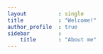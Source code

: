 ```yaml
---
layout          : single
title           : "Welcome!"
author_profile  : true
sidebar         :
    title       : "About me"
---
```



